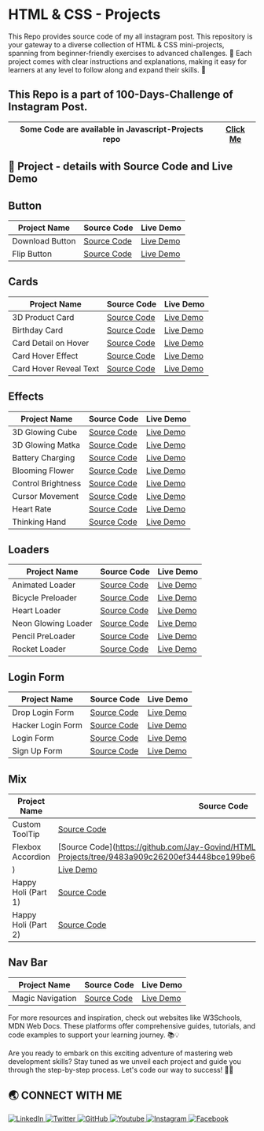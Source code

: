 # HTML & CSS - Projects
This Repo provides source code of my all instagram post. This repository is your gateway to a diverse collection of HTML &amp; CSS mini-projects, spanning from beginner-friendly exercises to advanced challenges. 🌟 Each project comes with clear instructions and explanations, making it easy for learners at any level to follow along and expand their skills. 🚀

<h2>This Repo is a part of 100-Days-Challenge of Instagram Post.</h2>

| Some Code are available in Javascript-Projects repo | [Click Me](https://github.com/Jay-Govind/JavaScript-Projects.git) |
| --------------------------------------------------- | ----------------------------------------------------------------- |

## 🔨 Project - details with Source Code and Live Demo

## Button

| Project Name               | Source Code                                         | Live Demo                                                |
| -------------------------- | --------------------------------------------------- | -------------------------------------------------------- |
| Download Button            | [Source Code](https://github.com/Jay-Govind/HTML-CSS-Projects/tree/573f024b08cd0cf0c596ad9851594986202f5b0c/Download%20Button)  | [Live Demo](https://jay-govind.github.io/HTML-CSS-Projects/Download%20Button) |
| Flip Button                | [Source Code](https://github.com/Jay-Govind/HTML-CSS-Projects/tree/573f024b08cd0cf0c596ad9851594986202f5b0c/Flip%20Button)  | [Live Demo](https://jay-govind.github.io/HTML-CSS-Projects/Flip%20Button) |



## Cards

| Project Name               | Source Code                                         | Live Demo                                                |
| -------------------------- | --------------------------------------------------- | -------------------------------------------------------- |
| 3D Product Card            | [Source Code](https://github.com/Jay-Govind/HTML-CSS-Projects/tree/573f024b08cd0cf0c596ad9851594986202f5b0c/3D%20Product%20Card)  | [Live Demo](https://jay-govind.github.io/HTML-CSS-Projects/3D%20Product%20Card) |
| Birthday Card              | [Source Code](https://github.com/Jay-Govind/HTML-CSS-Projects/tree/573f024b08cd0cf0c596ad9851594986202f5b0c/Birthday%20Card)  | [Live Demo](https://jay-govind.github.io/HTML-CSS-Projects/Birthday%20Card) |
| Card Detail on Hover       | [Source Code](https://github.com/Jay-Govind/HTML-CSS-Projects/tree/573f024b08cd0cf0c596ad9851594986202f5b0c/Card%20Details%20On%20Hover)  | [Live Demo](https://jay-govind.github.io/HTML-CSS-Projects/Card%20Details%20On%20Hover) |
| Card Hover Effect          | [Source Code](https://github.com/Jay-Govind/HTML-CSS-Projects/tree/573f024b08cd0cf0c596ad9851594986202f5b0c/Card%20Hover%20Effect)  | [Live Demo](https://jay-govind.github.io/HTML-CSS-Projects/Card$20Hover$20Effect) |
| Card Hover Reveal Text     | [Source Code](https://github.com/Jay-Govind/HTML-CSS-Projects/tree/573f024b08cd0cf0c596ad9851594986202f5b0c/Card%20Hover%20Reveal%20Text)  | [Live Demo](https://jay-govind.github.io/HTML-CSS-Projects/Card%20Hover%20Reveal%20Text) |



## Effects

| Project Name               | Source Code                                         | Live Demo                                                |
| -------------------------- | --------------------------------------------------- | -------------------------------------------------------- |
| 3D Glowing Cube            | [Source Code](https://github.com/Jay-Govind/HTML-CSS-Projects/tree/aea775b38ba32469b4e25c7eb8bbf6eeee8658ea/3D%20Glowing%20Cube)  | [Live Demo](https://jay-govind.github.io/HTML-CSS-Projects/3D%20Glowing%20Cube) |
| 3D Glowing Matka           | [Source Code](https://github.com/Jay-Govind/HTML-CSS-Projects/tree/573f024b08cd0cf0c596ad9851594986202f5b0c/3D%20Glowing%20matka)  | [Live Demo](https://jay-govind.github.io/HTML-CSS-Projects/3D%20Glowing%20matka) |
| Battery Charging           | [Source Code](https://github.com/Jay-Govind/HTML-CSS-Projects/tree/af6a350584e44d949eafe6f756267623d1f41007/Battery%20Charging)    | [Live Demo](https://jay-govind.github.io/HTML-CSS-Projects/Battery%20Charging) |
| Blooming Flower            | [Source Code](https://github.com/Jay-Govind/HTML-CSS-Projects/tree/ca3dddd5fb95f89fb5a8732f9a92556766d564d8/Blooming%20Flower)  | [Live Demo](https://jay-govind.github.io/HTML-CSS-Projects/Blooming%20Flower) |
| Control Brightness         | [Source Code](https://github.com/Jay-Govind/HTML-CSS-Projects/tree/def6c1d89973026be4f4e08586336df99588f7e0/Control%20Brightness)  | [Live Demo](https://jay-govind.github.io/HTML-CSS-Projects/Control%20Brightness) |
| Cursor Movement            | [Source Code](https://github.com/Jay-Govind/HTML-CSS-Projects/tree/573f024b08cd0cf0c596ad9851594986202f5b0c/Cursor%20Movement)  | [Live Demo](https://jay-govind.github.io/HTML-CSS-Projects/Cursor%20Movement) |
| Heart Rate                 | [Source Code](https://github.com/Jay-Govind/HTML-CSS-Projects/tree/573f024b08cd0cf0c596ad9851594986202f5b0c/Heart%20Rate)  | [Live Demo](https://jay-govind.github.io/HTML-CSS-Projects/Heart%20Rate) |
| Thinking Hand              | [Source Code](https://github.com/Jay-Govind/HTML-CSS-Projects/tree/573f024b08cd0cf0c596ad9851594986202f5b0c/Thinking%20Hand)  | [Live Demo](https://jay-govind.github.io/HTML-CSS-Projects/Thinking%20Hand) |



## Loaders

| Project Name               | Source Code                                         | Live Demo                                                |
| -------------------------- | --------------------------------------------------- | -------------------------------------------------------- |
| Animated Loader            | [Source Code](https://github.com/Jay-Govind/HTML-CSS-Projects/tree/573f024b08cd0cf0c596ad9851594986202f5b0c/Animated%20Loader)  | [Live Demo](https://jay-govind.github.io/HTML-CSS-Projects/Animated%20Loader) |
| Bicycle Preloader          | [Source Code](https://github.com/Jay-Govind/HTML-CSS-Projects/tree/573f024b08cd0cf0c596ad9851594986202f5b0c/Bicycle%20Preloader)  | [Live Demo](https://jay-govind.github.io/HTML-CSS-Projects/Bicycle%20Preloader) |
| Heart Loader               | [Source Code](https://github.com/Jay-Govind/HTML-CSS-Projects/tree/573f024b08cd0cf0c596ad9851594986202f5b0c/Heart%20Loader)  | [Live Demo](https://jay-govind.github.io/HTML-CSS-Projects/Heart%20Loader) |
| Neon Glowing Loader        | [Source Code](https://github.com/Jay-Govind/HTML-CSS-Projects/tree/573f024b08cd0cf0c596ad9851594986202f5b0c/Neon%20Glowing%20Loader)  | [Live Demo](https://jay-govind.github.io/HTML-CSS-Projects/Neon%20Glowing%20Loader) |
| Pencil PreLoader           | [Source Code](https://github.com/Jay-Govind/HTML-CSS-Projects/tree/573f024b08cd0cf0c596ad9851594986202f5b0c/Pencil%20Preloader)  | [Live Demo](https://jay-govind.github.io/HTML-CSS-Projects/Pencil%20Preloader) |
| Rocket Loader              | [Source Code](https://github.com/Jay-Govind/HTML-CSS-Projects/tree/573f024b08cd0cf0c596ad9851594986202f5b0c/Rocket%20Loader)  | [Live Demo](https://jay-govind.github.io/HTML-CSS-Projects/Rocket%20Loader) |



## Login Form

| Project Name               | Source Code                                         | Live Demo                                                |
| -------------------------- | --------------------------------------------------- | -------------------------------------------------------- |
| Drop Login Form            | [Source Code](https://github.com/Jay-Govind/HTML-CSS-Projects/tree/573f024b08cd0cf0c596ad9851594986202f5b0c/Drop%20Login%20Form)  | [Live Demo](https://jay-govind.github.io/HTML-CSS-Projects/Drop%20Login%20Form) |
| Hacker Login Form          | [Source Code](https://github.com/Jay-Govind/HTML-CSS-Projects/tree/573f024b08cd0cf0c596ad9851594986202f5b0c/Hacker%20Login%20Form)  | [Live Demo](https://jay-govind.github.io/HTML-CSS-Projects/Hacker%20Login%20Form) |
| Login Form                 | [Source Code](https://github.com/Jay-Govind/HTML-CSS-Projects/tree/573f024b08cd0cf0c596ad9851594986202f5b0c/Login%20Form)  | [Live Demo](https://jay-govind.github.io/HTML-CSS-Projects/Login%20Form) |
| Sign Up Form               | [Source Code](https://github.com/Jay-Govind/HTML-CSS-Projects/tree/573f024b08cd0cf0c596ad9851594986202f5b0c/Sign%20Up%20Form)  | [Live Demo](https://jay-govind.github.io/HTML-CSS-Projects/Sign%20Up%20Form) |



## Mix

| Project Name               | Source Code                                         | Live Demo                                                |
| -------------------------- | --------------------------------------------------- | -------------------------------------------------------- |
| Custom ToolTip             | [Source Code](https://github.com/Jay-Govind/HTML-CSS-Projects/tree/573f024b08cd0cf0c596ad9851594986202f5b0c/Custom%20Tooltip%20Animation)  | [Live Demo](https://jay-govind.github.io/HTML-CSS-Projects/Custom%20Tooltip%20Animation) |
| Flexbox Accordion          | [Source Code](https://github.com/Jay-Govind/HTML-CSS-Projects/tree/9483a909c26200ef34448bce199be666acc6fd4d/Flexbox%20Accordion
)  | [Live Demo](https://jay-govind.github.io/HTML-CSS-Projects/Flexbox%20Accordion) |
| Happy Holi (Part 1)        | [Source Code](https://github.com/Jay-Govind/HTML-CSS-Projects/tree/9721eafcd07bbdffea45f618bf4ed9df88660579/Happy%20Holi%20Part%201)  | [Live Demo](https://jay-govind.github.io/HTML-CSS-Projects/Happy%20Holi%20Part%201) |
| Happy Holi (Part 2)        | [Source Code](https://github.com/Jay-Govind/HTML-CSS-Projects/tree/9721eafcd07bbdffea45f618bf4ed9df88660579/Happy%20Holi%20Part%202)  | [Live Demo](https://jay-govind.github.io/HTML-CSS-Projects/Happy%20Holi%20Part%202) | 


## Nav Bar

| Project Name               | Source Code                                         | Live Demo                                                |
| -------------------------- | --------------------------------------------------- | -------------------------------------------------------- |
| Magic Navigation           | [Source Code](https://github.com/Jay-Govind/HTML-CSS-Projects/tree/573f024b08cd0cf0c596ad9851594986202f5b0c/Magic%20Navigation)  | [Live Demo](https://jay-govind.github.io/HTML-CSS-Projects/Magic%20Navigation) |




For more resources and inspiration, check out websites like W3Schools, MDN Web Docs. These platforms offer comprehensive guides, tutorials, and code examples to support your learning journey. 📚💡

Are you ready to embark on this exciting adventure of mastering web development skills? Stay tuned as we unveil each project and guide you through the step-by-step process. Let's code our way to success! 💪🌐

## 🌏 **CONNECT WITH ME**

<a  href="https://www.linkedin.com/in/govind-jay">
    <img src="https://img.shields.io/badge/LinkedIn-0077B5?style=for-the-badge&logo=linkedin&logoColor=white" title="LinkedIn"  alt="LinkedIn"/>
</a>
<a href="https://twitter.com/_JayGovind"> 
    <img src="https://img.shields.io/badge/Twitter-1DA1F2?style=for-the-badge&logo=twitter&logoColor=white" title="Twitter"  alt="Twitter"/>
</a>
<a href="https://www.github.com/Jay-Govind"> 
    <img src="https://img.shields.io/badge/GitHub-100000?style=for-the-badge&logo=github&logoColor=white" title="GitHub"  alt="GitHub"/>
</a>
<a href="https://www.youtube.com/@jaygovindofficial751"> 
    <img src="https://img.shields.io/badge/YouTube-FF0000?style=for-the-badge&logo=youtube&logoColor=white" title="Youtube"  alt="Youtube"/>
</a>
<a href="https://www.instagram.com/devwithgovind"> 
    <img src="https://img.shields.io/badge/Instagram-E4405F?style=for-the-badge&logo=instagram&logoColor=white" title="Instagram"  alt="Instagram"/>
</a>
<a href="https://www.facebook.com/profile.php?id=61556260830301&mibextid=ZbWKwL"> 
    <img src="https://img.shields.io/badge/Facebook-%231877F2.svg?style=for-the-badge&logo=Facebook&logoColor=white" title="Facebook"  alt="Facebook"/>
</a>

